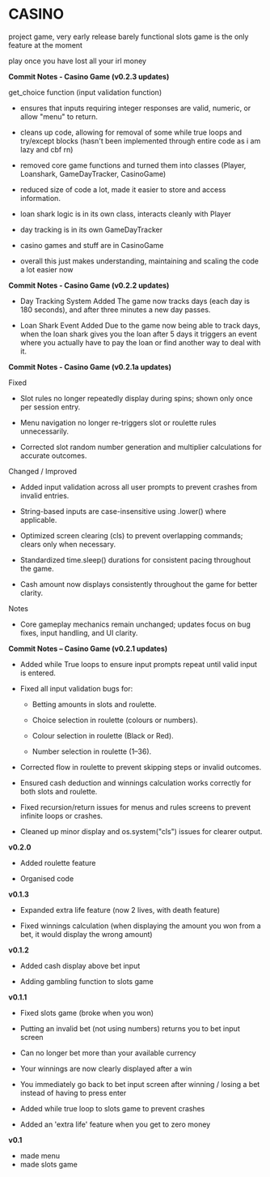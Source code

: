 # CASINO

project game, very early release barely functional slots game is the only feature at the moment

play once you have lost all your irl money

**Commit Notes - Casino Game (v0.2.3 updates)**

get_choice function (input validation function)

- ensures that inputs requiring integer responses are valid, numeric, or allow "menu" to return.
- cleans up code, allowing for removal of some while true loops and try/except blocks (hasn't been implemented through entire code as i am lazy and cbf rn)

- removed core game functions and turned them into classes (Player, Loanshark, GameDayTracker, CasinoGame)

- reduced size of code a lot, made it easier to store and access information.
- loan shark logic is in its own class, interacts cleanly with Player
- day tracking is in its own GameDayTracker
- casino games and stuff are in CasinoGame
- overall this just makes understanding, maintaining and scaling the code a lot easier now

**Commit Notes - Casino Game (v0.2.2 updates)**

- Day Tracking System Added
The game now tracks days (each day is 180 seconds), and after three minutes a new day passes.

- Loan Shark Event Added
Due to the game now being able to track days, when the loan shark gives you the loan after 5 days it triggers an event where you actually have to pay the loan or find another way to deal with it.

**Commit Notes - Casino Game (v0.2.1a updates)**

Fixed

- Slot rules no longer repeatedly display during spins; shown only once per session entry.

- Menu navigation no longer re-triggers slot or roulette rules unnecessarily.

- Corrected slot random number generation and multiplier calculations for accurate outcomes.

Changed / Improved

- Added input validation across all user prompts to prevent crashes from invalid entries.

- String-based inputs are case-insensitive using .lower() where applicable.

- Optimized screen clearing (cls) to prevent overlapping commands; clears only when necessary.

- Standardized time.sleep() durations for consistent pacing throughout the game.

- Cash amount now displays consistently throughout the game for better clarity.

Notes

- Core gameplay mechanics remain unchanged; updates focus on bug fixes, input handling, and UI clarity.

**Commit Notes – Casino Game (v0.2.1 updates)**

- Added while True loops to ensure input prompts repeat until valid input is entered.

- Fixed all input validation bugs for:

    - Betting amounts in slots and roulette.

    - Choice selection in roulette (colours or numbers).

    - Colour selection in roulette (Black or Red).

    - Number selection in roulette (1–36).

- Corrected flow in roulette to prevent skipping steps or invalid outcomes.

- Ensured cash deduction and winnings calculation works correctly for both slots and roulette.

- Fixed recursion/return issues for menus and rules screens to prevent infinite loops or crashes.

- Cleaned up minor display and os.system("cls") issues for clearer output.

**v0.2.0**

- Added roulette feature

- Organised code

**v0.1.3**

- Expanded extra life feature (now 2 lives, with death feature)

- Fixed winnings calculation (when displaying the amount you won from a bet, it would display the wrong amount)

**v0.1.2**

- Added cash display above bet input

- Adding gambling function to slots game

**v0.1.1**

- Fixed slots game (broke when you won)

- Putting an invalid bet (not using numbers) returns you to bet input screen

- Can no longer bet more than your available currency

- Your winnings are now clearly displayed after a win

- You immediately go back to bet input screen after winning / losing a bet instead of having to press enter

- Added while true loop to slots game to prevent crashes

- Added an 'extra life' feature when you get to zero money

**v0.1**

- made menu
- made slots game
